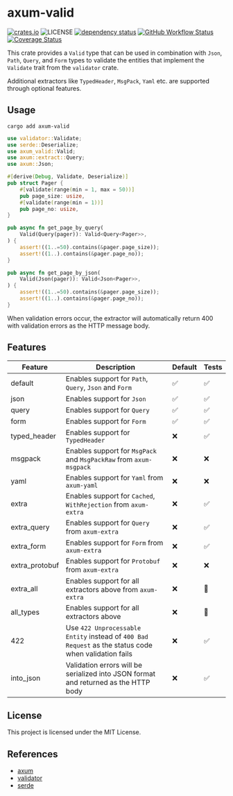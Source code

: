 # axum-valid

[![crates.io](https://img.shields.io/crates/v/axum-valid)](https://crates.io/crates/axum-valid)
![LICENSE](https://img.shields.io/badge/license-MIT-blue)
[![dependency status](https://deps.rs/repo/github/gengteng/axum-valid/status.svg)](https://deps.rs/repo/github/gengteng/axum-valid)
[![GitHub Workflow Status](https://img.shields.io/github/actions/workflow/status/gengteng/axum-valid/.github/workflows/main.yml?branch=main)](https://github.com/gengteng/axum-valid/actions/workflows/ci.yml)
[![Coverage Status](https://coveralls.io/repos/github/gengteng/axum-valid/badge.svg?branch=main)](https://coveralls.io/github/gengteng/axum-valid?branch=main)

This crate provides a `Valid` type that can be used in combination with `Json`, `Path`, `Query`, and `Form` types to validate the entities that implement the `Validate` trait from the `validator` crate.

Additional extractors like `TypedHeader`, `MsgPack`, `Yaml` etc. are supported through optional features.

## Usage

```shell
cargo add axum-valid
```

```rust
use validator::Validate;
use serde::Deserialize;
use axum_valid::Valid;
use axum::extract::Query;
use axum::Json;

#[derive(Debug, Validate, Deserialize)]
pub struct Pager {
    #[validate(range(min = 1, max = 50))]
    pub page_size: usize,
    #[validate(range(min = 1))]
    pub page_no: usize,
}

pub async fn get_page_by_query(
    Valid(Query(pager)): Valid<Query<Pager>>,
) {
    assert!((1..=50).contains(&pager.page_size));
    assert!((1..).contains(&pager.page_no));
}

pub async fn get_page_by_json(
    Valid(Json(pager)): Valid<Json<Pager>>,
) {
    assert!((1..=50).contains(&pager.page_size));
    assert!((1..).contains(&pager.page_no));
}
```

When validation errors occur, the extractor will automatically return 400 with validation errors as the HTTP message body.

## Features

| Feature        | Description                                                                                          | Default | Tests |
|----------------|------------------------------------------------------------------------------------------------------|---------|-------|
| default        | Enables support for `Path`, `Query`, `Json` and `Form`                                               | ✅       | ✅     |
| json           | Enables support for `Json`                                                                           | ✅       | ✅     |
| query          | Enables support for `Query`                                                                          | ✅       | ✅     |
| form           | Enables support for `Form`                                                                           | ✅       | ✅     |
| typed_header   | Enables support for `TypedHeader`                                                                    | ❌       | ✅     |
| msgpack        | Enables support for `MsgPack` and `MsgPackRaw` from `axum-msgpack`                                   | ❌       | ❌     |
| yaml           | Enables support for `Yaml` from `axum-yaml`                                                          | ❌       | ❌     |
| extra          | Enables support for `Cached`, `WithRejection` from `axum-extra`                                      | ❌       | ✅     |
| extra_query    | Enables support for `Query` from `axum-extra`                                                        | ❌       | ✅     |
| extra_form     | Enables support for `Form` from `axum-extra`                                                         | ❌       | ✅     |
| extra_protobuf | Enables support for `Protobuf` from `axum-extra`                                                     | ❌       | ❌     |
| extra_all      | Enables support for all extractors above from `axum-extra`                                           | ❌       | 🚧    |
| all_types      | Enables support for all extractors above                                                             | ❌       | 🚧    |
| 422            | Use `422 Unprocessable Entity` instead of `400 Bad Request` as the status code when validation fails | ❌       | ✅     |
| into_json      | Validation errors will be serialized into JSON format and returned as the HTTP body                  | ❌       | ✅     |

## License

This project is licensed under the MIT License.

## References

* [axum](https://crates.io/crates/axum)
* [validator](https://crates.io/crates/validator)
* [serde](https://crates.io/crates/serde)